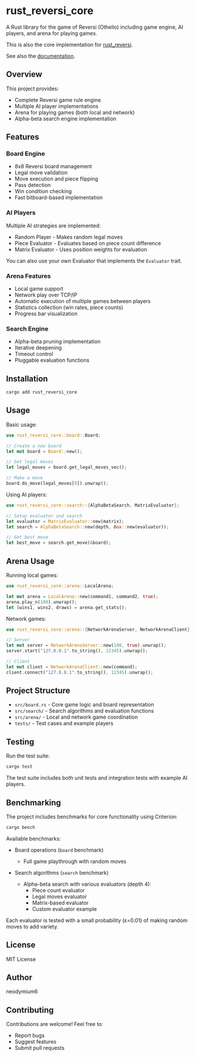 # rust_reversi_core

A Rust library for the game of Reversi (Othello) including game engine, AI players, and arena for playing games.

This is also the core implementation for [rust_reversi](https://github.com/neodymium6/rust_reversi).

See also the [documentation](https://docs.rs/rust_reversi_core).

## Overview

This project provides:

- Complete Reversi game rule engine
- Multiple AI player implementations
- Arena for playing games (both local and network)
- Alpha-beta search engine implementation

## Features

### Board Engine

- 8x8 Reversi board management
- Legal move validation
- Move execution and piece flipping
- Pass detection
- Win condition checking
- Fast bitboard-based implementation

### AI Players

Multiple AI strategies are implemented:

- Random Player - Makes random legal moves
- Piece Evaluator - Evaluates based on piece count difference
- Matrix Evaluator - Uses position weights for evaluation

You can also use your own Evaluator that implements the `Evaluator` trait.

### Arena Features

- Local game support
- Network play over TCP/IP
- Automatic execution of multiple games between players
- Statistics collection (win rates, piece counts)
- Progress bar visualization

### Search Engine

- Alpha-beta pruning implementation
- Iterative deepening
- Timeout control
- Pluggable evaluation functions

## Installation

```bash
cargo add rust_reversi_core
```

## Usage

Basic usage:

```rust
use rust_reversi_core::board::Board;

// Create a new board
let mut board = Board::new();

// Get legal moves
let legal_moves = board.get_legal_moves_vec();

// Make a move
board.do_move(legal_moves[0]).unwrap();
```

Using AI players:

```rust
use rust_reversi_core::search::{AlphaBetaSearch, MatrixEvaluator};

// Setup evaluator and search
let evaluator = MatrixEvaluator::new(matrix);
let search = AlphaBetaSearch::new(depth, Box::new(evaluator));

// Get best move
let best_move = search.get_move(&board);
```

## Arena Usage

Running local games:

```rust
use rust_reversi_core::arena::LocalArena;

let mut arena = LocalArena::new(command1, command2, true);
arena.play_n(100).unwrap();
let (wins1, wins2, draws) = arena.get_stats();
```

Network games:

```rust
use rust_reversi_core::arena::{NetworkArenaServer, NetworkArenaClient};

// Server
let mut server = NetworkArenaServer::new(100, true).unwrap();
server.start("127.0.0.1".to_string(), 12345).unwrap();

// Client
let mut client = NetworkArenaClient::new(command);
client.connect("127.0.0.1".to_string(), 12345).unwrap();
```

## Project Structure

- `src/board.rs` - Core game logic and board representation
- `src/search/` - Search algorithms and evaluation functions
- `src/arena/` - Local and network game coordination
- `tests/` - Test cases and example players

## Testing

Run the test suite:

```bash
cargo test
```

The test suite includes both unit tests and integration tests with example AI players.

## Benchmarking

The project includes benchmarks for core functionality using Criterion:

```bash
cargo bench
```

Available benchmarks:

- Board operations (`board` benchmark)
  - Full game playthrough with random moves
  
- Search algorithms (`search` benchmark)
  - Alpha-beta search with various evaluators (depth 4):
    - Piece count evaluator
    - Legal moves evaluator
    - Matrix-based evaluator
    - Custom evaluator example

Each evaluator is tested with a small probability (ε=0.01) of making random moves to add variety.

## License

MIT License

## Author

neodymium6

## Contributing

Contributions are welcome! Feel free to:

- Report bugs
- Suggest features
- Submit pull requests
